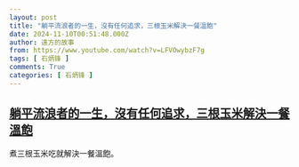 ```yaml
---
layout: post
title: "躺平流浪者的一生，沒有任何追求，三根玉米解決一餐溫飽"
date: 2024-11-10T00:51:48.000Z
author: 遠方的故事
from: https://www.youtube.com/watch?v=LFVOwybzF7g
tags: [ 石炳锋 ]
comments: True
categories: [ 石炳锋 ]
---
```

<!--1731199908000-->
[躺平流浪者的一生，沒有任何追求，三根玉米解決一餐溫飽](https://www.youtube.com/watch?v=LFVOwybzF7g)
------

<div>
煮三根玉米吃就解決一餐溫飽。
</div>
